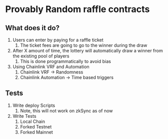 # Provably Random raffle contracts

## What does it do?

1. Users can enter by paying for a raffle ticket
    1. The ticket fees are going to go to the winner during the draw
2. After X amount of time, the lottery will automatically draw a winner from the existing pool of players
    1. This is done programmatically to avoid bias
3. Using Chainlink VRF and Automation
    1. Chainlink VRF -> Randomness
    2. Chainlink Automation -> Time based triggers

## Tests

1. Write deploy Scripts
    1. Note, this will not work on zkSync as of now
2. Write Tests
    1. Local Chain
    2. Forked Testnet
    3. Forked Mainnet